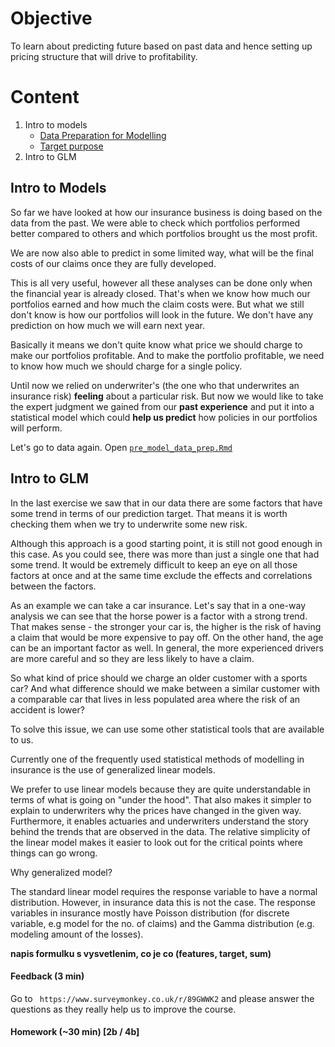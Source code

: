 # Objective
  To learn about predicting future based on past data and hence setting up pricing structure that will drive to profitability.
  
# Content
  1. Intro to models
      - [Data Preparation for Modelling](pre_model_data_prep.Rmd)
      - [Target purpose](target_and_one_way.Rmd)
  2. Intro to GLM


## Intro to Models

So far we have looked at how our insurance business is doing based on the data from the past. We were able to check which portfolios performed better compared to others and which portfolios brought us the most profit.

We are now also able to predict in some limited way, what will be the final costs of our claims once they are fully developed.

This is all very useful, however all these analyses can be done only when the financial year is already closed. That's when we know how much our portfolios earned and how much the claim costs were. But what we still don't know is how our portfolios will look in the future.  We don't have any prediction on how much we will earn next year.

Basically it means we don't quite know what price we should charge to make our portfolios profitable. And to make the portfolio profitable, we need to know how much we should charge for a single policy.

Until now we relied on underwriter's (the one who that underwrites an insurance risk) **feeling** about a particular risk. But now we would like to take the expert judgment we gained from our **past experience** and put it into a statistical model which could **help us predict** how policies in our portfolios will perform.

Let's go to data again. Open [`pre_model_data_prep.Rmd`](pre_model_data_prep.Rmd)

## Intro to GLM

In the last exercise we saw that in our data there are some factors that have some trend in terms of our prediction target. That means it is worth checking them when we try to underwrite some new risk.

Although this approach is a good starting point, it is still not good enough in this case. As you could see, there was more than just a single one that had some trend. It would be extremely difficult to keep an eye on all those factors at once and at the same time exclude the effects and correlations between the factors.

As an example we can take a car insurance. Let's say that in a one-way analysis we can see that the horse power is a factor with a strong trend. That makes sense - the stronger your car is, the higher is the risk of having a claim that would be more expensive to pay off. On the other hand, the age can be an important factor as well. In general, the more experienced drivers are more careful and so they are less likely to have a claim.

So what kind of price should we charge an older customer with a sports car? And what difference should we make between a similar customer with a comparable car that lives in less populated area where the risk of an accident is lower?

To solve this issue, we can use some other statistical tools that are available to us.

Currently one of the frequently used statistical methods of modelling in insurance is the use of generalized linear models.

We prefer to use linear models because they are quite understandable in terms of what is going on "under the hood". That also makes it simpler to explain to underwriters why the prices have changed in the given way. Furthermore, it enables actuaries and underwriters understand the story behind the trends that are observed in the data. The relative simplicity of the linear model makes it easier to look out for the critical points where things can go wrong.

Why generalized model?

The standard linear model requires the response variable to have a normal distribution. However, in insurance data this is not the case. The response variables in insurance mostly have Poisson distribution (for discrete variable, e.g model for the no. of claims) and the Gamma distribution (e.g. modeling amount of the losses).


**napis formulku s vysvetlenim, co je co (features, target, sum)**
 

 
 #### Feedback (3 min)

Go to ` https://www.surveymonkey.co.uk/r/89GWWK2` and please answer the questions as they really help us to improve the course.

#### Homework (~30 min) [2b / 4b]